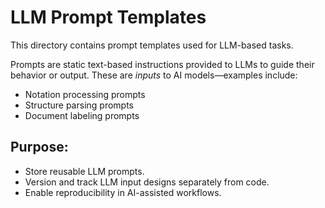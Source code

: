 # LLM Prompt Templates

This directory contains prompt templates used for LLM-based tasks.

Prompts are static text-based instructions provided to LLMs to guide their behavior or output.
These are *inputs* to AI models—examples include:

- Notation processing prompts
- Structure parsing prompts
- Document labeling prompts

## Purpose:
- Store reusable LLM prompts.
- Version and track LLM input designs separately from code.
- Enable reproducibility in AI-assisted workflows.
